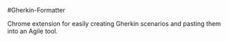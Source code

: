 #Gherkin-Formatter

Chrome extension for easily creating Gherkin scenarios and pasting them into an Agile tool. 